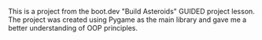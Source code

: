 This is a project from the boot.dev "Build Asteroids" GUIDED project lesson. 
The project was created using Pygame as the main library and gave me a better understanding of OOP principles.

